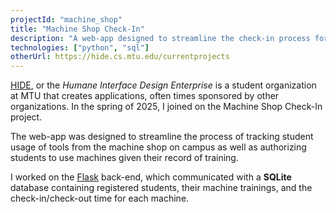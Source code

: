 ```yaml
---
projectId: "machine_shop"
title: "Machine Shop Check-In"
description: "A web-app designed to streamline the check-in process for MTU's machine shop developed as a part of the Humane Interface Design Enterprise"
technologies: ["python", "sql"]
otherUrl: https://hide.cs.mtu.edu/currentprojects
---
```

[HIDE](https://hide.cs.mtu.edu/), or the *Humane Interface Design Enterprise* 
is a student organization at MTU that creates applications, often times 
sponsored by other organizations. In the spring of 2025, I joined on the
Machine Shop Check-In project.

The web-app was designed to streamline the process of tracking student usage
of tools from the machine shop on campus as well as authorizing students to
use machines given their record of training.

I worked on the [Flask](https://flask.palletsprojects.com/en/stable/)
back-end, which communicated with a **SQLite** database containing registered
students, their machine trainings, and the check-in/check-out time for each
machine.
